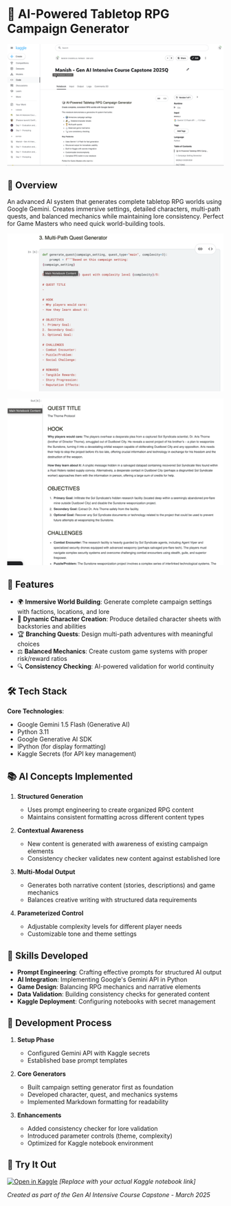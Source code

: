 # 🎲 AI-Powered Tabletop RPG Campaign Generator

![Demo](img3.jpg) 




## 🌟 Overview
An advanced AI system that generates complete tabletop RPG worlds using Google Gemini. Creates immersive settings, detailed characters, multi-path quests, and balanced mechanics while maintaining lore consistency. Perfect for Game Masters who need quick world-building tools.

![Demo](img2.jpg) 

![Demo](img1.jpg) 

## 🚀 Features
- 🌍 **Immersive World Building**: Generate complete campaign settings with factions, locations, and lore
- 🧙 **Dynamic Character Creation**: Produce detailed character sheets with backstories and abilities
- 🏆 **Branching Quests**: Design multi-path adventures with meaningful choices
- ⚖️ **Balanced Mechanics**: Create custom game systems with proper risk/reward ratios
- 🔍 **Consistency Checking**: AI-powered validation for world continuity

## 🛠️ Tech Stack
**Core Technologies**:
- Google Gemini 1.5 Flash (Generative AI)
- Python 3.11
- Google Generative AI SDK
- IPython (for display formatting)
- Kaggle Secrets (for API key management)

## 📚 AI Concepts Implemented
1. **Structured Generation**  
   - Uses prompt engineering to create organized RPG content
   - Maintains consistent formatting across different content types

2. **Contextual Awareness**  
   - New content is generated with awareness of existing campaign elements
   - Consistency checker validates new content against established lore

3. **Multi-Modal Output**  
   - Generates both narrative content (stories, descriptions) and game mechanics
   - Balances creative writing with structured data requirements

4. **Parameterized Control**  
   - Adjustable complexity levels for different player needs
   - Customizable tone and theme settings

## 🧠 Skills Developed
- **Prompt Engineering**: Crafting effective prompts for structured AI output
- **AI Integration**: Implementing Google's Gemini API in Python
- **Game Design**: Balancing RPG mechanics and narrative elements
- **Data Validation**: Building consistency checks for generated content
- **Kaggle Deployment**: Configuring notebooks with secret management

## 📖 Development Process
1. **Setup Phase**  
   - Configured Gemini API with Kaggle secrets
   - Established base prompt templates

2. **Core Generators**  
   - Built campaign setting generator first as foundation
   - Developed character, quest, and mechanics systems
   - Implemented Markdown formatting for readability

3. **Enhancements**  
   - Added consistency checker for lore validation
   - Introduced parameter controls (theme, complexity)
   - Optimized for Kaggle notebook environment

## 🔗 Try It Out
[![Open in Kaggle](https://kaggle.com/static/images/open-in-kaggle.svg)]([https://www.kaggle.com/your-username/your-notebook](https://www.kaggle.com/code/parmar4102/manish-gen-ai-intensive-course-capstone-2025q1))
*[Replace with your actual Kaggle notebook link]*


*Created as part of the Gen AI Intensive Course Capstone - March 2025*
